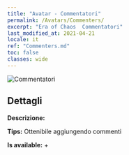 ```yaml
---
title: "Avatar - Commentatori"
permalink: /Avatars/Commenters/
excerpt: "Era of Chaos  Commentatori"
last_modified_at: 2021-04-21
locale: it
ref: "Commenters.md"
toc: false
classes: wide
---
```

 ![Commentatori](/images/a/avatarFrame_14.png)

## Dettagli

 **Descrizione:**  

 **Tips:** Ottenibile aggiungendo commenti 

 **Is available:**  + 

